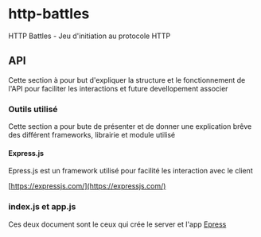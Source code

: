 # http-battles
HTTP Battles - Jeu d'initiation au protocole HTTP

## API
Cette section à pour but d'expliquer la structure et le fonctionnement de l'API pour faciliter les interactions et future devellopement associer

### Outils utilisé
Cette section a pour bute de présenter et de donner une explication brêve des différent frameworks, librairie et module utilisé

#### Express.js
Epress.js est un framework utilisé pour facilité les interaction avec le client

[https://expressjs.com/](https://expressjs.com/)
### index.js et app.js
Ces deux document sont le ceux qui crée le server et l'app [Epress](#expressjs)